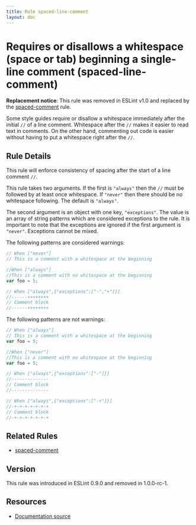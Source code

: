 ```yaml
---
title: Rule spaced-line-comment
layout: doc
---
```

<!-- Note: No pull requests accepted for this file. See README.md in the root directory for details. -->
# Requires or disallows a whitespace (space or tab) beginning a single-line comment (spaced-line-comment)

**Replacement notice**: This rule was removed in ESLint v1.0 and replaced by the [spaced-comment](spaced-comment) rule.

Some style guides require or disallow a whitespace immediately after the initial `//` of a line comment.
Whitespace after the `//` makes it easier to read text in comments.
On the other hand, commenting out code is easier without having to put a whitespace right after the `//`.


## Rule Details

This rule will enforce consistency of spacing after the start of a line comment `//`.

This rule takes two arguments. If the first is `"always"` then the `//` must be followed by at least once whitespace.
If `"never"` then there should be no whitespace following.
The default is `"always"`.

The second argument is an object with one key, `"exceptions"`.
The value is an array of string patterns which are considered exceptions to the rule.
It is important to note that the exceptions are ignored if the first argument is `"never"`.
Exceptions cannot be mixed.

The following patterns are considered warnings:

```js
// When ["never"]
// This is a comment with a whitespace at the beginning
```

```js
//When ["always"]
//This is a comment with no whitespace at the beginning
var foo = 5;
```

```js
// When ["always",{"exceptions":["-","+"]}]
//------++++++++
// Comment block
//------++++++++
```

The following patterns are not warnings:

```js
// When ["always"]
// This is a comment with a whitespace at the beginning
var foo = 5;
```

```js
//When ["never"]
//This is a comment with no whitespace at the beginning
var foo = 5;
```

```js
// When ["always",{"exceptions":["-"]}]
//--------------
// Comment block
//--------------
```

```js
// When ["always",{"exceptions":["-+"]}]
//-+-+-+-+-+-+-+
// Comment block
//-+-+-+-+-+-+-+
```

## Related Rules

* [spaced-comment](spaced-comment)

## Version

This rule was introduced in ESLint 0.9.0 and removed in 1.0.0-rc-1.

## Resources

* [Documentation source](https://github.com/eslint/eslint/tree/master/docs/rules/spaced-line-comment.md)
